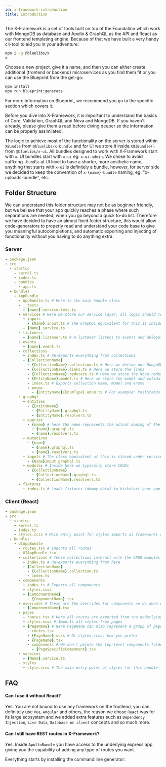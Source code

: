 ```yaml
---
id: x-framework-introduction
title: Introduction
---
```


The X-Framework is a set of tools built on top of the Foundation which work with MongoDB as database and Apollo & GraphQL as the API and React as our frontend templating engine. Because of that we have built a very handy cli-tool to aid you in your adventure:

```bash
npm i -g @bluelibs/x
x
```

Choose a new project, give it a name, and then you can either create additional (frontend or backend) microservices as you find them fit or you can use the Blueprint from the get-go:

```bash
npm install
npm run blueprint:generate
```

For more information on Blueprint, we recommend you go to the specific section which covers it.

Before you dive into X-Framework, it is important to understand the basics of Core, Validation, GraphQL and Nova and MongoDB. If you haven't already, please give them a read before diving deeper so the information can be properly assimilated.

The logic to achieve most of the functionality on the server is stored within `XBundle` from `@bluelibs/x-bundle` and for UI we store it inside `XUIBundle()` from `@bluelibs/x-ui`. All bundles designed to work with X-Framework start with `x`. UI bundles start with `x-ui` eg: `x-ui-admin`. We chose to avoid suffixing `-bundle` at UI level to have a shorter, more aesthetic name, anything that starts with `x-ui` is definitely a bundle, however, for server side we decided to keep the convention of `x-{name}-bundle` naming, eg: "x-uploads-bundle", etc.

## Folder Structure

We can understand this folder structure may not be as beginner friendly, but we believe that your app quickly reaches a phase where such separations are needed, when you go beyond a quick to-do list. Therefore we have decided to have an almost fixed folder structure, this would allow code-generators to properly read and understand your code base to give you meaningful autocompletions, and automatic exporting and injecting of functionality without you having to do anything extra.

### Server

```yaml
- package.json
- src
  - startup
    - kernel.ts
    - index.ts
    - bundles
      - app.ts
  - bundles
    - AppBundle
      - AppBundle.ts # Here is the main bundle class
      - __tests__
        - {name}.service.test.ts
      - services # Here we store our service layer, all logic should reside here
        - inputs
          - {Name}.input.ts # The GraphQL equivalent for this is inside {bundle}/grapqhl/inputs
        - {Name}.service.ts
      - listeners
        - {name}.listener.ts # A listener listens to events and delegates to services
      - events
        - {name}.event.ts
      - collections
        - index.ts # Re-exports everything from collections
        - {CollectionName}
          - {CollectionName}.collection.ts # Here we define our MongoDB collection
          - {CollectionName}.links.ts # Here we store the links
          - {CollectionName}.reducers.ts # Here we store the Nova reducers
          - {EntityName}.model.ts # Here we store the model and validation for it
          - index.ts # Exports collection name, model and enums
          - enums
            - {EntityName}{EnumType}.enum.ts # For example: PostStatus  with values PENDING, APPROVED, DISAPPROVED
      - graphql
        - entities
          - {EntityName}
            - {EntityName}.graphql.ts
            - {EntityName}.resolvers.ts
        - queries
          - {name} # here the name represents the actual naming of the query (eg: findUsers())
            - {name}.graphql.ts
            - {name}.resolvers.ts
        - mutations
          - {name}
            - {name}.graphql.ts
            - {name}.resolvers.ts
        - inputs # The class equivalent of this is stored under services/inputs
          - {Name}Input.graphql.ts
        - modules # Inside here we typically store CRUDs
          - {CollectionName}
            - {CollectionName}.graphql.ts
            - {CollectionName}.resolvers.ts
      - fixtures
        - index.ts # Loads fixtures (dummy data) to kickstart your app

```

### Client (React)

```yaml
- package.json
- src
  - startup
    - kernel.ts
    - index.ts
    - styles.scss # Main entry point for styles imports ui frameworks and bundle's styles
  - bundles
    - UIAppBundle
      - routes.tsx # Imports all routes
      - UIAppBundle.tsx
      - collections # These collections interact with the CRUD modules from Server
        - index.ts # Re-exports everything from here
        - {CollectionName}
          - {CollectionName}.collection.ts
          - index.ts
      - components
        - index.ts # Exports all components
        - styles.scss
        - {ComponentName}
          - {ComponentName}.tsx
      - overrides # These are the overrides for components we do when overriding other bundles
        - {ComponentName}.tsx
      - pages
        - routes.tsx # Here all routes are exported from the underlying pages
        - styles.scss # Imports all styles from pages
        - {PageName} # Here PageName can also represent a group of pages, we believe you should decide how to separate concerns at this level
          - routes.tsx
          - {PageName}.scss # Or styles.scss, how you prefer
          - {PageName}.tsx
          - components # We don't polute the top-level components folder when we have components specifically used for these pages
            - {PageSpecificComponent}.tsx
      - services
        - {Name}.service.ts
      - styles
        - style.scss # The main entry point of styles for this bundle
```

## FAQ

#### Can I use it without React?

Yes. You are not bound to use any framework on the frontend, you can definitely use `Vue`, `Angular` and others, the reason we chose `React` was for its large ecosystem and we added extra features such as `Dependency Injection`, `Live Data`, `Database on client` concepts and so much more.

#### Can I still have REST routes in X-Framework?

Yes. Inside `ApolloBundle` you have access to the underlying express app, giving you the capability of adding any type of routes you want.

Everything starts by installing the command line generator:
